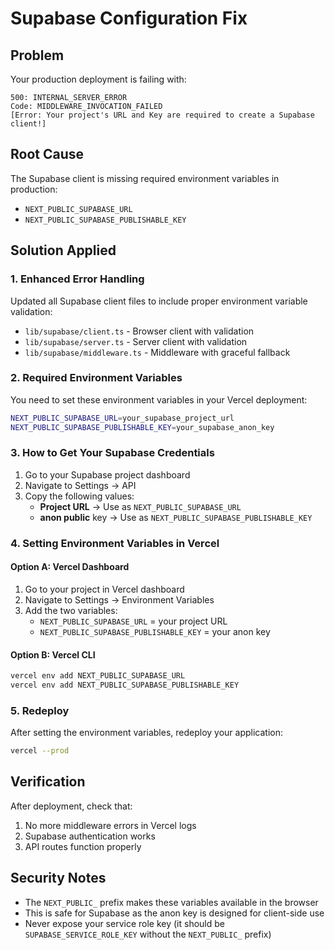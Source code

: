 # Supabase Configuration Fix

## Problem

Your production deployment is failing with:

```
500: INTERNAL_SERVER_ERROR
Code: MIDDLEWARE_INVOCATION_FAILED
[Error: Your project's URL and Key are required to create a Supabase client!]
```

## Root Cause

The Supabase client is missing required environment variables in production:

- `NEXT_PUBLIC_SUPABASE_URL`
- `NEXT_PUBLIC_SUPABASE_PUBLISHABLE_KEY`

## Solution Applied

### 1. Enhanced Error Handling

Updated all Supabase client files to include proper environment variable validation:

- `lib/supabase/client.ts` - Browser client with validation
- `lib/supabase/server.ts` - Server client with validation
- `lib/supabase/middleware.ts` - Middleware with graceful fallback

### 2. Required Environment Variables

You need to set these environment variables in your Vercel deployment:

```bash
NEXT_PUBLIC_SUPABASE_URL=your_supabase_project_url
NEXT_PUBLIC_SUPABASE_PUBLISHABLE_KEY=your_supabase_anon_key
```

### 3. How to Get Your Supabase Credentials

1. Go to your Supabase project dashboard
2. Navigate to Settings → API
3. Copy the following values:
   - **Project URL** → Use as `NEXT_PUBLIC_SUPABASE_URL`
   - **anon public** key → Use as `NEXT_PUBLIC_SUPABASE_PUBLISHABLE_KEY`

### 4. Setting Environment Variables in Vercel

#### Option A: Vercel Dashboard

1. Go to your project in Vercel dashboard
2. Navigate to Settings → Environment Variables
3. Add the two variables:
   - `NEXT_PUBLIC_SUPABASE_URL` = your project URL
   - `NEXT_PUBLIC_SUPABASE_PUBLISHABLE_KEY` = your anon key

#### Option B: Vercel CLI

```bash
vercel env add NEXT_PUBLIC_SUPABASE_URL
vercel env add NEXT_PUBLIC_SUPABASE_PUBLISHABLE_KEY
```

### 5. Redeploy

After setting the environment variables, redeploy your application:

```bash
vercel --prod
```

## Verification

After deployment, check that:

1. No more middleware errors in Vercel logs
2. Supabase authentication works
3. API routes function properly

## Security Notes

- The `NEXT_PUBLIC_` prefix makes these variables available in the browser
- This is safe for Supabase as the anon key is designed for client-side use
- Never expose your service role key (it should be `SUPABASE_SERVICE_ROLE_KEY` without the `NEXT_PUBLIC_` prefix)
